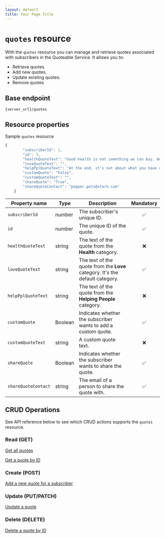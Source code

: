 ```yaml
---
layout: default
title: Your Page Title
---
```


# `quotes` resource

With the `quotes` resource you can manage and retrieve quotes associated with subscribers in the Quoteable Service. It allows you to:

* Retrieve quotes.
* Add new quotes.
* Update existing quotes.
* Remove quotes

## Base endpoint

```shell
{server_url}/quotes
```

## Resource properties

Sample `quotes` resource

```js
{
        "subscriberId": 1,
        "id": 3,
        "healthQuoteText": "Good health is not something we can buy. However, it can be an extremely valuable savings account. – Anne Wilson Schaef",
        "loveQuoteText": "",
        "helpPplQuoteText": "At the end, it's not about what you have or even what you've accomplished. It's about who you've lifted up, who you've made better. It’s about what you've given back. – Denzel Washington",
        "customQuote": "False",
        "customQuoteText": "",
        "shareQuote": "True",
        "shareQuoteContact": "pepper.pots@stark.com"
    }
```

| Property name | Type | Description | Mandatory |
| ------------- | ----------- | ----------- |     :----:    |
| `subscriberId` | number | The subscriber's unique ID. | ✅ |
| `id` | number | The unique ID of the quote. | ✅ |
| `healthQuoteText` | string | The text of the quote from the **Health** category.  | ❌ |
| `loveQuoteText` | string | The text of the quote from the  **Love** category. It's the default category. | ✅ |
| `helpPplQuoteText` | string | The text of the quote from the **Helping People** category. | ❌ |
| `customQuote` | Boolean | Indicates whether the subscriber wants to add a custom quote. | ✅  |
| `customQuoteText` | string | A custom quote text. | ❌ |
| `shareQuote` | Boolean | Indicates whether the subscriber wants to share the quote. | ✅ |
| `shareQuoteContact` | string | The email of a person to share the quote with. | ✅ |

## CRUD Operations

See API reference below to see which CRUD actions supports the `quotes` resource.

### Read (GET)

[Get all quotes](quotes-get-all-quotes.md)

[Get a quote by ID](quotes-get-quote-by-id.md)

### Create (POST)

[Add a new quote for a subscriber](quotes-add-quote.md)

### Update (PUT/PATCH)

[Update a quote](quotes-update-quote.md)

### Delete (DELETE)

[Delete a quote by ID](quotes-delete-quote-by-id.md)
